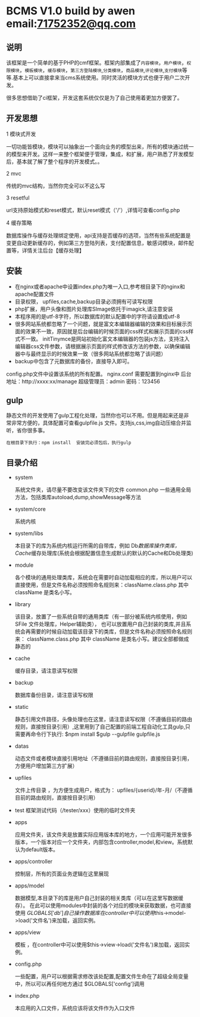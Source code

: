 # BCMS V1.0   build by awen  email:71752352@qq.com

## 说明

   该框架是一个简单的基于PHP的cmf框架。框架内部集成了`内容模块`，`用户模块`，`权限模块`，`模板模块`，`缓存模块`，`第三方登陆模块`,`分类模块`，`商品模块`,`评论模块`,`支付模块`等等.基本上可以直接拿来当cms系统使用。同时灵活的模块方式也便于用户二次开发。
   
   很多思想借助了ci框架，开发这套系统仅仅是为了自己使用着更加方便罢了。
	
## 开发思想

1 模块式开发

   一切功能皆模块，模块可以抽象出一个面向业务的模型出来，所有的模块通过统一的模型来开发。这样一来整个框架便于管理，集成，和扩展，用户熟悉了开发模型后，基本就了解了整个程序的开发模式。。

2 mvc 
 
传统的mvc结构，当然你完全可以不这么写

3 resetful
	
url支持原始模式和reset模式，默认reset模式（'/'）,详情可查看config.php

4 缓存策略

数据库操作与缓存处理绑定使用，api支持是否缓存的选项，当然有些系统配置是变更自动更新缓存的，例如第三方登陆列表，支付配置信息，敏感词模块，邮件配置等，详情关注后台【缓存处理】


## 安装
	
+ 在nginx或者apache中设置index.php为唯一入口,参考根目录下的nginx和apache配置文件
+ 目录权限， upfiles,cache,backup目录必须拥有可读写权限
+ php扩展，用户头像和图片处理库SImage依托于imagick,请注意安装
+ 本程序用的是utf-8字符，所以数据库的默认配置中的字符请设置成utf-8
+ 很多网站系统都忽略了一个问题，就是富文本编辑器编辑的效果和目标展示页面的效果不一致，原因就是后台编辑的时候页面的css样式和展示页面的css样式不一致。
  initTinymce是网站初始化富文本编辑器的包装js方法，支持注入编辑器css文件参数，请根据展示页面的样式修改该方法的参数，以确保编辑器中与最终显示的时候效果一致（很多网站系统都忽略了该问题）
+ backup中包含了元数据库的备份，直接导入即可。

config.php文件中设置该系统的所有配置。
nginx.conf 需要配置到nginx中
后台地址：http://xxxx:xx/manage
超级管理员：admin 密码：123456


## gulp

静态文件的开发使用了gulp工程化处理，当然你也可以不用。但是用起来还是非常非常方便的，具体配置可查看gulpfile.js 文件。支持js,css,img自动压缩合并监听，省你很多事。
	
	在根目录下执行：npm install  安装完必须包后，执行gulp

## 目录介绍
* system

	系统文件夹，请尽量不要改变该文件夹下的文件
	common.php   一些通用全局方法，包括类库autoload,dump,showMessage等方法

* system/core
	
	系统内核

* system/libs

	本目录下的库为系统内核运行所需的自带库，例如
	Db*数据库操作类库，Cache*缓存处理库(系统会根据配置信息生成默认的默认的Cache和Db处理类)

* module
	
	各个模块的通用处理类库，系统会在需要时自动加载相应的库，所以用户可以直接使用，但是文件名称必须按照命名规则来：className.class.php 其中 className 是类名小写。

* library
	
	该目录，放置了一些系统自带的通用类库（有一部分被系统内核使用，例如SFile 文件处理库，Helper辅助类），
	也可以放置用户自己封装的类库,并且系统会再需要的时候自动加载该目录下的类库，但是文件名称必须按照命名规则来：
	className.class.php 其中 className 是类名小写。建议全部都做成静态的
* cache

	缓存目录，请注意读写权限
	
* backup

	数据库备份目录，请注意读写权限

* static

	静态引用文件路径，头像处理也在这里，请注意读写权限（不遵循目前的路由规则，直接按目录引用）,这里用到了自己配置的前端工程自动化工具gulp,只需要再命令行下执行:
		$npm install
		$gulp --gulpfile gulpfile.js

* datas

	动态文件或者模块直接引用地址（不遵循目前的路由规则，直接按目录引用，方便用户增加第三方扩展）

* upfiles

	文件上传目录 ，为方便生成用户，格式为： upfiles/{userid}/年-月/（不遵循目前的路由规则，直接按目录引用）

* test
	框架测试代码（/tester/xxx）使用的临时文件夹

* apps 

	应用文件夹，该文件夹是放置实际应用版本库的地方，一个应用可能开发很多版本，一个版本对应一个文件夹，内部包含controller,model,和view。系统默认为default版本。
	
* apps/controller

	控制层，所有的页面业务逻辑在这里展现

* apps/model

	数据模型,本目录下的库是用户自己封装的相关类库（可以在这里写数据缓存）。
	在此可以使用modules中封装的各个对应的模块来获取数据，也可直接使用 $GLOBALS['db']自己操作数据库
	在controller中可以使用$this->model->load('文件名')来加载，返回实例。

* apps/view

	模板 ，在controller中可以使用$this->view->load('文件名')来加载，返回实例。
	
* config.php

	一些配置，用户可以根据需求修改该处配置,配置文件生命在了超级全局变量中，所以可以再任何地方通过 $GLOBALS['config']调用
	
* index.php

	本应用的入口文件，系统应该将该文件作为入口文件